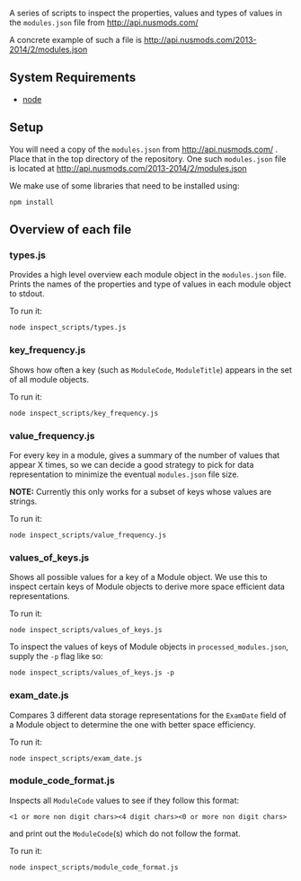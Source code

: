 A series of scripts to inspect the properties, values and types of values in
the `modules.json` file from http://api.nusmods.com/

A concrete example of such a file is
http://api.nusmods.com/2013-2014/2/modules.json

## System Requirements

- [node](http://nodejs.org/)

## Setup

You will need a copy of the `modules.json` from http://api.nusmods.com/ .
Place that in the top directory of the repository. One such `modules.json` file
is located at http://api.nusmods.com/2013-2014/2/modules.json

We make use of some libraries that need to be installed using:

    npm install

## Overview of each file

### types.js

Provides a high level overview each module object in the `modules.json` file.
Prints the names of the properties and type of values in each module object to
stdout.

To run it:

    node inspect_scripts/types.js

### key_frequency.js

Shows how often a key (such as `ModuleCode`, `ModuleTitle`) appears in the set
of all module objects.

To run it:

    node inspect_scripts/key_frequency.js

### value_frequency.js

For every key in a module, gives a summary of the number of values that appear
X times, so we can decide a good strategy to pick for data representation to
minimize the eventual `modules.json` file size.

**NOTE:** Currently this only works for a subset of keys whose values are
strings.

To run it:

    node inspect_scripts/value_frequency.js

### values_of_keys.js

Shows all possible values for a key of a Module object. We use this to inspect
certain keys of Module objects to derive more space efficient data
representations.

To run it:

    node inspect_scripts/values_of_keys.js

To inspect the values of keys of Module objects in `processed_modules.json`,
supply the `-p` flag like so:

    node inspect_scripts/values_of_keys.js -p

### exam_date.js

Compares 3 different data storage representations for the `ExamDate` field of a
Module object to determine the one with better space efficiency.

To run it:

    node inspect_scripts/exam_date.js

### module_code_format.js

Inspects all `ModuleCode` values to see if they follow this format:

    <1 or more non digit chars><4 digit chars><0 or more non digit chars>

and print out the `ModuleCode`(s) which do not follow the format.

To run it:

    node inspect_scripts/module_code_format.js
